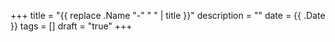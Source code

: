 +++
title = "{{ replace .Name "-" " " | title }}"
description = ""
date = {{ .Date }}
tags = []
draft = "true"
+++